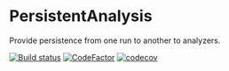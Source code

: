 # PersistentAnalysis

Provide persistence from one run to another to analyzers.

[![Build status](https://ci.appveyor.com/api/projects/status/fxwyv7v0p1u0vgqa?svg=true)](https://ci.appveyor.com/project/dlebansais/debuglogging) [![CodeFactor](https://www.codefactor.io/repository/github/dlebansais/debuglogging/badge)](https://www.codefactor.io/repository/github/dlebansais/debuglogging) [![codecov](https://codecov.io/gh/dlebansais/DebugLogging/graph/badge.svg?token=bUdkbwrufc)](https://codecov.io/gh/dlebansais/DebugLogging)
